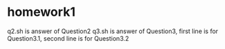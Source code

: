 # homework1
q2.sh is answer of Question2
q3.sh is answer of Question3, first line is for Question3.1, second line is for Question3.2
